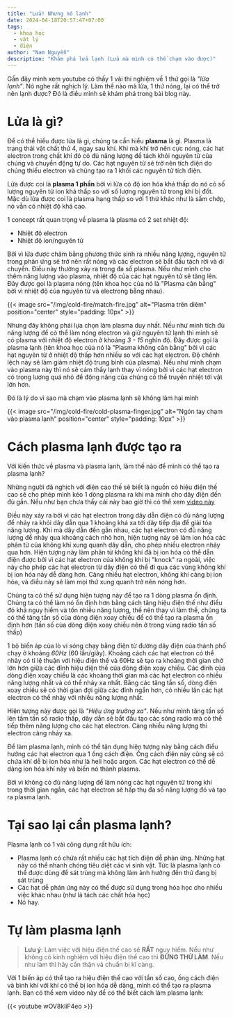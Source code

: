 ```yaml
---
title: "Lửa! Nhưng nó lạnh"
date: 2024-04-18T20:57:47+07:00
tags:
  - khoa học
  - vật lý
  - điện
author: "Nam Nguyễn"
description: "Khám phá lửa lạnh (Lửa mà mình có thể chạm vào được)"
---
```


Gần đây mình xem youtube có thấy 1 vài thí nghiệm về 1 thứ gọi là *"lửa lạnh"*. Nó nghe rất nghịch lý. Làm thế nào mà lửa, 1 thứ nóng, lại có thể trở nên lạnh được? Đó là điều mình sẽ khám phá trong bài blog này.

# Lửa là gì?

Để có thể hiểu được lửa là gì, chúng ta cần hiểu **plasma** là gì. Plasma là trạng thái vật chất thứ 4, ngay sau khí. Khi mà khí trở nên cực nóng, các hạt electron trong chất khí đó có đủ năng lượng để tách khỏi nguyên tử của chúng và chuyển động tự do. Các hạt nguyên tử sẽ trở nên tích điện do chúng thiếu electron và chúng tạo ra 1 khối các nguyên tử tích điện. 

Lửa được coi là **plasma 1 phần** bởi vì lửa có độ ion hóa khá thấp do nó có số lượng nguyên tử ion khá thấp so với số lượng nguyên tử trong khí bị đốt. Mặc dù lửa được coi là plasma hạng thấp so với 1 thứ khác như là sấm chớp, nó vẫn có nhiệt độ khá cao.

1 concept rất quan trọng về plasma là plasma có 2 set nhiệt độ:
- Nhiệt độ electron
- Nhiệt độ ion/nguyên tử

Bởi vì lửa được châm bằng phương thức sinh ra nhiều năng lượng, nguyên tử trong phản ứng sẽ trở nên rất nóng và các electron sẽ bắt đầu tách rời và di chuyển. Điều này thường xảy ra trong đa số plasma. Nếu như mình cho thêm năng lượng vào plasma, nhiệt độ của các hạt nguyên tử sẽ tăng lên. Đây được gọi là plasma nóng (tên khoa học của nó là "Plasma cân bằng" bởi vì nhiệt độ của nguyên tử và electrong bằng nhau).

{{< image src="/img/cold-fire/match-fire.jpg" alt="Plasma trên diêm" position="center" style="padding: 10px" >}}

Nhưng đây không phải lựa chọn làm plasma duy nhất. Nếu như mình tích đủ năng lượng để có thể làm nóng electron và giữ nguyên tử lạnh thì mình sẽ có plasma với nhiệt độ electron ở khoảng *3 - 15* nghìn độ. Đây được gọi là plasma lạnh (tên khoa học của nó là "Plasma không cân bằng" bởi vì các hạt nguyên tử ở nhiệt độ thấp hơn nhiều so với các hạt electron. Độ chênh lệch này sẽ làm giảm nhiệt độ trung bình của plasma). Nếu như mình chạm vào plasma này thì nó sẽ cảm thấy lạnh thay vì nóng bởi vì các hạt electron có trọng lượng quá nhỏ để động năng của chúng có thể truyền nhiệt tới vật lớn hơn. 

Đó là lý do vì sao mà chạm vào plasma lạnh sẽ không làm hại mình

{{< image src="/img/cold-fire/cold-plasma-finger.jpg" alt="Ngón tay chạm vào plasma lạnh" position="center" style="padding: 10px" >}}

# Cách plasma lạnh được tạo ra

Với kiến thức về plasma và plasma lạnh, làm thế nào để mình có thể tạo ra plasma lạnh?

Những người đã nghịch với điện cao thế sẽ biết là nguồn có hiệu điện thế cao sẽ cho phép mình kéo 1 dòng plasma ra khi mà mình cho dây điện đến đủ gần. Nếu như bạn chưa thấy cái này bao giờ thì có thể xem [video này](https://youtu.be/m7VP36diOKY?si=Bape72WkVFGqrr1b&t=132)

Điều này xảy ra bởi vì các hạt electron trong dây dẫn điện có đủ năng lượng để nhảy ra khỏi dây dẫn qua 1 khoảng khá xa tới dây tiếp địa để giải tỏa năng lượng. Khi mà dây dẫn đến gần nhau, các hạt electron có đủ năng lượng để nhảy qua khoảng cách nhỏ hơn, hiện tượng này sẽ làm ion hóa các phân tử của không khí xung quanh dây dẫn, cho phép nhiều electron nhảy qua hơn. Hiện tượng này làm phân tử không khí đã bị ion hóa có thể dẫn điện được bởi vì các hạt electron của không khí bị "knock" ra ngoài, việc này cho phép các hạt electron từ dây điện có thể đi qua các vùng không khí bị ion hóa này dễ dàng hơn. Càng nhiều hạt electron, không khí càng bị ion hóa, và điều này sẽ làm mọi thứ xung quanh trở nên nóng hơn. 

Chúng ta có thể sử dụng hiện tượng này để tạo ra 1 dòng plasma ổn định. Chúng ta có thể làm nó ổn định hơn bằng cách tăng hiệu điện thế như điều đó khá nguy hiểm và tốn nhiều năng lượng, thế nên thay vì làm thế, chúng ta có thể tăng tần số của dòng điện xoay chiều để có thể tạo ra plasma ổn định hơn (tần số của dòng điện xoay chiều nên ở trong vùng radio tần số thấp)

1 bộ biến áp của lò vi sóng chạy bằng điện từ đường dây điện của thành phố chạy ở khoảng *60Hz* (60 lần/giây). Khoảng cách các hạt electron có thể nhảy có tỉ lệ thuận với hiệu điện thế và 60Hz sẽ tạo ra khoảng thời gian chờ lớn hơn giữa các đỉnh hiệu điện thế của dòng điện xoay chiều. Các đỉnh của dòng điện xoay chiều là các khoảng thời gian mà các hạt electron có nhiều năng lượng nhất và có thể nhảy xa nhất. Bằng các tăng tần số, dòng điện xoay chiều sẽ có thời gian đợi giữa các đỉnh ngắn hơn, có nhiều lần các hạt electron có thể nhảy với nhiều năng lượng nhất.

Hiện tượng này được gọi là *"Hiệu ứng trường xa"*. Nếu như mình tăng tần số lên tầm tần số radio thấp, dây dẫn sẽ bắt đầu tạo các sóng radio mà có thể tiếp thêm năng lượng cho các hạt electron. Càng nhiều năng lượng thì electron càng nhảy xa.

Để làm plasma lạnh, mình có thể tận dụng hiện tượng này bằng cách điều hướng các hạt electron qua 1 ống cách điện. Ống cách điện này cũng sẽ có chứa khí dễ bị ion hóa như là heli hoặc argon. Các hạt electron có thể dễ dàng ion hóa khí này và biến nó thành plasma. 

Bởi vì không có đủ năng lượng để làm nóng các hạt nguyên tử trong khí trong thời gian ngắn, các hạt electron sẽ hấp thụ đa số năng lượng đó và tạo ra plasma lạnh.

# Tại sao lại cần plasma lạnh?

Plasma lạnh có 1 vài công dụng rất hữu ích:
- Plasma lạnh có chứa rất nhiều các hạt tích điện dễ phản ứng. Những hạt này có thể nhanh chóng tiêu diệt các vi sinh vật. Tức là plasma lạnh có thể được dùng để sát trùng mà không làm ảnh hưởng đến thứ đang bị sát trùng
- Các hạt dễ phán ứng này có thể được sử dụng trong hóa học cho nhiều việc khác nhau (như là tách các chất hóa học)
- Nó hay.

# Tự làm plasma lạnh

> **Lưu ý**: Làm việc với hiệu điện thế cao sẽ **RẤT** nguy hiểm. Nếu như không có kinh nghiệm với hiệu điện thế cao thì **ĐỪNG THỬ LÀM**. Nếu như làm thì hãy cẩn thận và chuẩn bị kĩ càng.

Với 1 biến áp có thể tạo ra hiệu điện thế cao với tần số cao, ống cách điện và bình khí với khí có thể bị ion hóa dễ dàng, mình có thể tạo ra plasma lạnh. Bạn có thể xem video này để có thể biết cách làm plasma lạnh:

{{< youtube wOV8kliF4eo >}}
